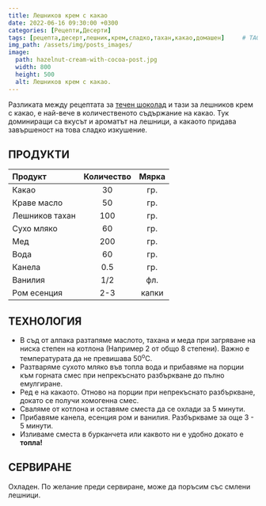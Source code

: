 ```yaml
---
title: Лешников крем с какао
date: 2022-06-16 09:30:00 +0300
categories: [Рецепти,Десерти]
tags: [рецепта,десерт,лешник,крем,сладко,тахан,какао,домашен]     # TAG names should always be lowercase
img_path: /assets/img/posts_images/
image:
  path: hazelnut-cream-with-cocoa-post.jpg
  width: 800
  height: 500
  alt: Лешников крем с какао.
---
```


Разликата между рецептата за [течен шоколад](https://dedomaco.github.io/posts/%D0%A2%D0%B5%D1%87%D0%B5%D0%BD-%D1%88%D0%BE%D0%BA%D0%BE%D0%BB%D0%B0%D0%B4/) и тази за лешников крем с какао, е най-вече в количественото съдържание на какао. Тук доминиращи са вкусът и ароматът на лешници, а какаото придава завършеност на това сладко изкушение.

## **ПРОДУКТИ**

| Продукт          |Количество  |Мярка |
|:-----------------|:----------:|:----:|
|Какао             |30          |гр.   |
|Краве масло       |50          |гр.   |
|Лешников тахан    |100         |гр.   |
|Сухо мляко        |60          |гр.   |
|Мед               |200         |гр.   |
|Вода              |60          |гр.   |
|Канела            |0.5         |гр.   |
|Ванилия           |1/2         |фл.   |
|Ром есенция       |2-3         |капки |

## **ТЕХНОЛОГИЯ**

* В съд от алпака разтапяме маслото, тахана и меда при загряване на ниска степен на котлона (Например 2 от общо 8 степени). Важно е температурата да не превишава 50<sup>o</sup>C.
* Разтваряме сухото мляко във топла вода и прибавяме на порции към горната смес при непрекъснато разбъркване до пълно емулгиране.
* Ред е на какаото. Отново на порции при непрекъснато разбъркване, докато се получи хомогенна смес.
* Сваляме от котлона и оставяме сместа да се охлади за 5 минути.
* Прибавяме канела, есенция ром и ванилия. Разбъркваме за още 3 - 5 минути.
* Изливаме сместа в бурканчета или каквото ни е удобно докато е **топла!**

## **СЕРВИРАНЕ**

Охладен. По желание преди сервиране, може да поръсим със смлени лешници.
